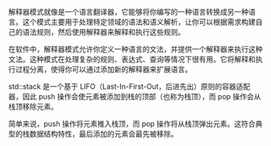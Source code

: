 解释器模式就像是一个语言翻译器，它能够将你编写的一种语言转换成另一种语言。这个模式主要用于处理特定领域的语法和语义解析，让你可以根据需求构建自己的语法规则，然后使用解释器来解释和执行这些规则。

在软件中，解释器模式允许你定义一种语言的文法，并提供一个解释器来执行这种文法。这种模式在处理复杂的规则、表达式、查询等情况下很有用。它将解释和执行过程分离，使得你可以通过添加新的解释器来扩展语言。


std::stack 是一个基于 LIFO（Last-In-First-Out，后进先出）原则的容器适配器，因此 push 操作会使元素被添加到栈的顶部（也称为栈顶），而 pop 操作会从栈顶移除元素。

简单来说，push 操作将元素推入栈顶，而 pop 操作将从栈顶弹出元素。这符合典型的栈数据结构特性，最后添加的元素会最先被移除。